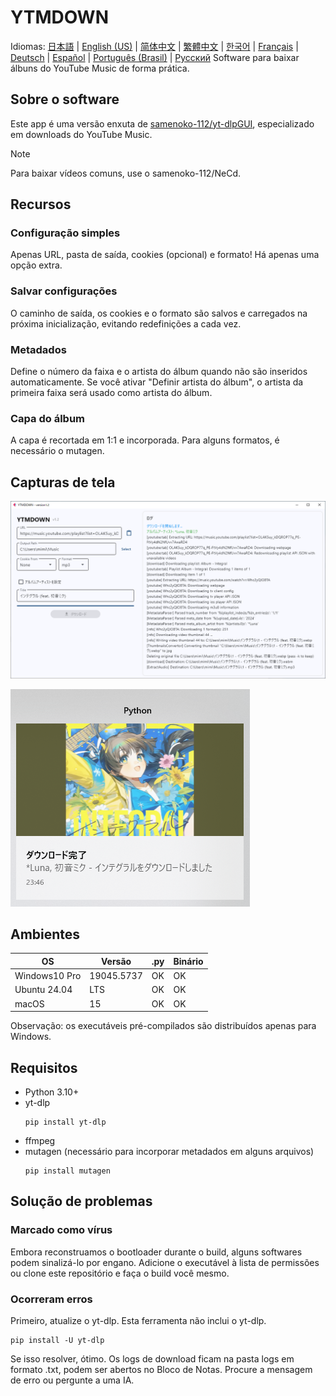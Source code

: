 # YTMDOWN
Idiomas: [日本語](README.ja_jp.md) | [English (US)](README.en_us.md) | [简体中文](README.zh_cn.md) | [繁體中文](README.zh_tw.md) | [한국어](README.ko_kr.md) | [Français](README.fr_fr.md) | [Deutsch](README.de_de.md) | [Español](README.es_es.md) | [Português (Brasil)](README.pt_br.md) | [Русский](README.ru_ru.md)
Software para baixar álbuns do YouTube Music de forma prática.

## Sobre o software
Este app é uma versão enxuta de [samenoko-112/yt-dlpGUI](https://github.com/samenoko-112/yt-dlpGUI),
especializado em downloads do YouTube Music.

> [!NOTE]
> Para baixar vídeos comuns, use o samenoko-112/NeCd.

## Recursos
### Configuração simples
Apenas URL, pasta de saída, cookies (opcional) e formato!
Há apenas uma opção extra.

### Salvar configurações
O caminho de saída, os cookies e o formato são salvos e carregados na próxima inicialização,
evitando redefinições a cada vez.

### Metadados
Define o número da faixa e o artista do álbum quando não são inseridos automaticamente.
Se você ativar "Definir artista do álbum", o artista da primeira faixa será usado como artista do álbum.

### Capa do álbum
A capa é recortada em 1:1 e incorporada.
Para alguns formatos, é necessário o mutagen.

## Capturas de tela
![](img/2025-05-05-23-52-10.png)

![Notificação](img/2025-05-05-23-52-38.png)

## Ambientes
| OS | Versão | .py | Binário |
| -- | --- | - | - |
| Windows10 Pro | 19045.5737 | OK | OK |
| Ubuntu 24.04 | LTS | OK | OK |
| macOS | 15 | OK | OK |

Observação: os executáveis pré-compilados são distribuídos apenas para Windows.

## Requisitos
- Python 3.10+
- yt-dlp
    ```shell
    pip install yt-dlp
    ```
- ffmpeg
- mutagen (necessário para incorporar metadados em alguns arquivos)
    ```shell
    pip install mutagen
    ```

## Solução de problemas
### Marcado como vírus
Embora reconstruamos o bootloader durante o build, alguns softwares podem sinalizá-lo por engano.
Adicione o executável à lista de permissões ou clone este repositório e faça o build você mesmo.

### Ocorreram erros
Primeiro, atualize o yt-dlp. Esta ferramenta não inclui o yt-dlp.
```shell
pip install -U yt-dlp
```
Se isso resolver, ótimo. Os logs de download ficam na pasta logs em formato .txt,
podem ser abertos no Bloco de Notas. Procure a mensagem de erro ou pergunte a uma IA.


